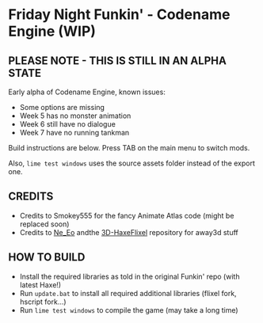 # Friday Night Funkin' - Codename Engine (WIP)

## PLEASE NOTE - THIS IS STILL IN AN ALPHA STATE

Early alpha of Codename Engine, known issues:
- Some options are missing
- Week 5 has no monster animation
- Week 6 still have no dialogue
- Week 7 have no running tankman

Build instructions are below. Press TAB on the main menu to switch mods.

Also, `lime test windows` uses the source assets folder instead of the export one.

## CREDITS
- Credits to Smokey555 for the fancy Animate Atlas code (might be replaced soon)
- Credits to [Ne_Eo](https://twitter.com/Ne_Eo_Twitch) andthe [3D-HaxeFlixel](https://github.com/lunarcleint/3D-HaxeFlixel) repository for away3d stuff

## HOW TO BUILD
- Install the required libraries as told in the original Funkin' repo (with latest Haxe!)
- Run `update.bat` to install all required additional libraries (flixel fork, hscript fork...)
- Run `lime test windows` to compile the game (may take a long time)
